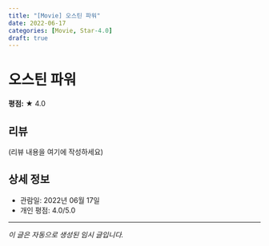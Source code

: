 ```yaml
---
title: "[Movie] 오스틴 파워"
date: 2022-06-17
categories: [Movie, Star-4.0]
draft: true
---
```


# 오스틴 파워

**평점:** ★ 4.0

## 리뷰

(리뷰 내용을 여기에 작성하세요)

## 상세 정보

- 관람일: 2022년 06월 17일
- 개인 평점: 4.0/5.0

---

*이 글은 자동으로 생성된 임시 글입니다.*
